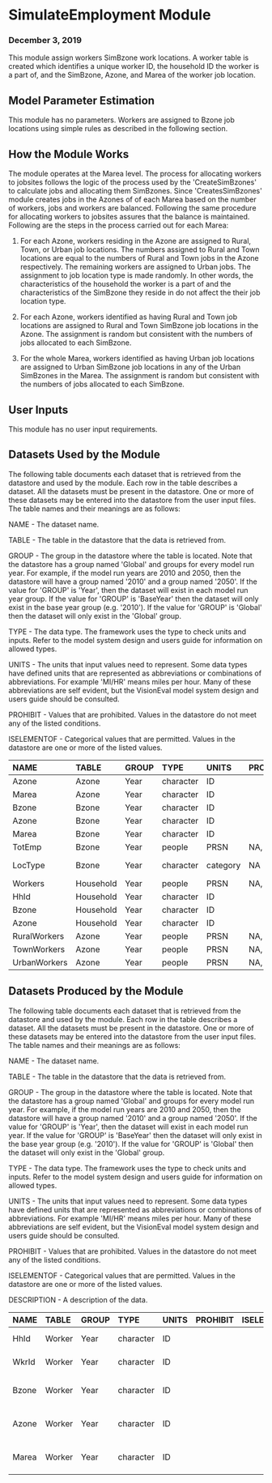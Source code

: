 
# SimulateEmployment Module
### December 3, 2019

This module assign workers SimBzone work locations. A worker table is created which identifies a unique worker ID, the household ID the worker is a part of, and the SimBzone, Azone, and Marea of the worker job location.

## Model Parameter Estimation

This module has no parameters. Workers are assigned to Bzone job locations using simple rules as described in the following section.

## How the Module Works

The module operates at the Marea level. The process for allocating workers to jobsites follows the logic of the process used by the 'CreateSimBzones' to calculate jobs and allocating them SimBzones. Since 'CreatesSimBzones' module creates jobs in the Azones of of each Marea based on the number of workers, jobs and workers are balanced. Following the same procedure for allocating workers to jobsites assures that the balance is maintained. Following are the steps in the process carried out for each Marea:

1) For each Azone, workers residing in the Azone are assigned to Rural, Town, or Urban job locations. The numbers assigned to Rural and Town locations are equal to the numbers of Rural and Town jobs in the Azone respectively. The remaining workers are assigned to Urban jobs. The assignment to job location type is made randomly. In other words, the characteristics of the household the worker is a part of and the characteristics of the SimBzone they reside in do not affect the their job location type.

2) For each Azone, workers identified as having Rural and Town job locations are assigned to Rural and Town SimBzone job locations in the Azone. The assignment is random but consistent with the numbers of jobs allocated to each SimBzone.

3) For the whole Marea, workers identified as having Urban job locations are assigned to Urban SimBzone job locations in any of the Urban SimBzones in the Marea. The assignment is random but consistent with the numbers of jobs allocated to each SimBzone.


## User Inputs
This module has no user input requirements.

## Datasets Used by the Module
The following table documents each dataset that is retrieved from the datastore and used by the module. Each row in the table describes a dataset. All the datasets must be present in the datastore. One or more of these datasets may be entered into the datastore from the user input files. The table names and their meanings are as follows:

NAME - The dataset name.

TABLE - The table in the datastore that the data is retrieved from.

GROUP - The group in the datastore where the table is located. Note that the datastore has a group named 'Global' and groups for every model run year. For example, if the model run years are 2010 and 2050, then the datastore will have a group named '2010' and a group named '2050'. If the value for 'GROUP' is 'Year', then the dataset will exist in each model run year group. If the value for 'GROUP' is 'BaseYear' then the dataset will only exist in the base year group (e.g. '2010'). If the value for 'GROUP' is 'Global' then the dataset will only exist in the 'Global' group.

TYPE - The data type. The framework uses the type to check units and inputs. Refer to the model system design and users guide for information on allowed types.

UNITS - The units that input values need to represent. Some data types have defined units that are represented as abbreviations or combinations of abbreviations. For example 'MI/HR' means miles per hour. Many of these abbreviations are self evident, but the VisionEval model system design and users guide should be consulted.

PROHIBIT - Values that are prohibited. Values in the datastore do not meet any of the listed conditions.

ISELEMENTOF - Categorical values that are permitted. Values in the datastore are one or more of the listed values.

|NAME         |TABLE     |GROUP |TYPE      |UNITS    |PROHIBIT |ISELEMENTOF        |
|:------------|:---------|:-----|:---------|:--------|:--------|:------------------|
|Azone        |Azone     |Year  |character |ID       |         |                   |
|Marea        |Azone     |Year  |character |ID       |         |                   |
|Bzone        |Bzone     |Year  |character |ID       |         |                   |
|Azone        |Bzone     |Year  |character |ID       |         |                   |
|Marea        |Bzone     |Year  |character |ID       |         |                   |
|TotEmp       |Bzone     |Year  |people    |PRSN     |NA, < 0  |                   |
|LocType      |Bzone     |Year  |character |category |NA       |Urban, Town, Rural |
|Workers      |Household |Year  |people    |PRSN     |NA, < 0  |                   |
|HhId         |Household |Year  |character |ID       |         |                   |
|Bzone        |Household |Year  |character |ID       |         |                   |
|Azone        |Household |Year  |character |ID       |         |                   |
|RuralWorkers |Azone     |Year  |people    |PRSN     |NA, < 0  |                   |
|TownWorkers  |Azone     |Year  |people    |PRSN     |NA, < 0  |                   |
|UrbanWorkers |Azone     |Year  |people    |PRSN     |NA, < 0  |                   |

## Datasets Produced by the Module
The following table documents each dataset that is retrieved from the datastore and used by the module. Each row in the table describes a dataset. All the datasets must be present in the datastore. One or more of these datasets may be entered into the datastore from the user input files. The table names and their meanings are as follows:

NAME - The dataset name.

TABLE - The table in the datastore that the data is retrieved from.

GROUP - The group in the datastore where the table is located. Note that the datastore has a group named 'Global' and groups for every model run year. For example, if the model run years are 2010 and 2050, then the datastore will have a group named '2010' and a group named '2050'. If the value for 'GROUP' is 'Year', then the dataset will exist in each model run year. If the value for 'GROUP' is 'BaseYear' then the dataset will only exist in the base year group (e.g. '2010'). If the value for 'GROUP' is 'Global' then the dataset will only exist in the 'Global' group.

TYPE - The data type. The framework uses the type to check units and inputs. Refer to the model system design and users guide for information on allowed types.

UNITS - The units that input values need to represent. Some data types have defined units that are represented as abbreviations or combinations of abbreviations. For example 'MI/HR' means miles per hour. Many of these abbreviations are self evident, but the VisionEval model system design and users guide should be consulted.

PROHIBIT - Values that are prohibited. Values in the datastore do not meet any of the listed conditions.

ISELEMENTOF - Categorical values that are permitted. Values in the datastore are one or more of the listed values.

DESCRIPTION - A description of the data.

|NAME  |TABLE  |GROUP |TYPE      |UNITS |PROHIBIT |ISELEMENTOF |DESCRIPTION                     |
|:-----|:------|:-----|:---------|:-----|:--------|:-----------|:-------------------------------|
|HhId  |Worker |Year  |character |ID    |         |            |Unique household ID             |
|WkrId |Worker |Year  |character |ID    |         |            |Unique worker ID                |
|Bzone |Worker |Year  |character |ID    |         |            |Bzone ID of worker job location |
|Azone |Worker |Year  |character |ID    |         |            |Azone ID of worker job location |
|Marea |Worker |Year  |character |ID    |         |            |Marea ID of worker job location |
